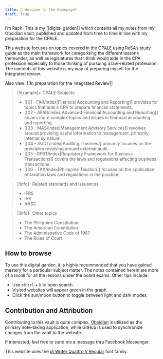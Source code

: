 ```yaml
---
title: 🐢 Welcome to the Homepage!
draft: true
---
```


I’m Raph. This is my [[digital garden]] which contains all my notes from my Obsidian vault, published and updated from time to time in line with my preparation for the CPALE.

This website focuses on topics covered in the CPALE using ReSA’s study guide as the main framework for categorizing the different lessons thereunder, as well as legislatures that I think would aide in the CPA profession especially to those thinking of pursuing a law-related profession. The contents of this website is my way of preparing myself for the Integrated review.

Also view: [[In preparation for the Integrated Review]]

> [!example]+ CPALE Subjects
> - [[01 - FAR/index|Financial Accounting and Reporting]] provides for topics that aids a CPA to prepare financial statements.
> - [[02 - AFAR/index|Advanced Financial Accounting and Reporting]] covers more complex topics and issues in financial accounting and reporting.
> - [[03 - MAS/index|Management Advisory Services]] revolves around providing useful information to management, primarily internal by nature.
> - [[04 - AUDT/index|Auditing Theories]] primarily focuses on the principles revolving around external audit.
> - [[05 - RFBT/index|Regulatory Framework for Business Transactions]] covers the laws and regulations affecting business transactions.
> - [[06 - TAX/index|Philippine Taxation]] focuses on the application of taxation laws and regulations in the practice.

> [!info]- Related standards and issuances
> - IFRS
> - IAS
> - AASC

> [!info]- Other topics
> - The Philippine Constitution
> - The American Constitution
> - The Administrative Code of 1987
> - The Rules of Court

## How to browse
To use this digital garden, it is highly recommended that you have gained mastery for a particular subject matter. The notes contained herein are more of a _recall_ for all the lessons under the board exams. Other tips include:

- Use `⌘`/`ctrl` + `k` to open search.
- Visited websites will appear green in the graph.
- Click the sun/moon button to toggle between light and dark modes.

## Contribution and Attribution
Contributing to this vault is quite complex. [Obsidian](https://obsidian.md/) is utilized as the primary note-taking application, while GitHub is used to synchronize changes from the vault to the website.

If interested, feel free to send me a message thru Facebook Messenger.

This website uses the [iA Writer Quattro V Regular](https://github.com/iaolo/iA-Fonts/tree/master) font family.
